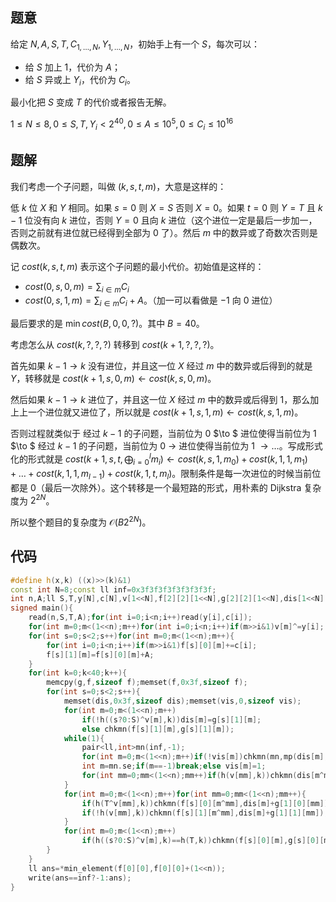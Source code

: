## 题意
给定 $N,A,S,T,C_{1,\dots,N},Y_{1,\dots,N}$，初始手上有一个 $S$，每次可以：

- 给 $S$ 加上 $1$，代价为 $A$；
- 给 $S$ 异或上 $Y_i$，代价为 $C_i$。

最小化把 $S$ 变成 $T$ 的代价或者报告无解。

$1\le N\le 8,0\le S,T,Y_i<2^{40},0\le A\le 10^5,0\le C_i\le 10^{16}$

## 题解

我们考虑一个子问题，叫做 $(k,s,t,m)$，大意是这样的：

低 $k$ 位 $X$ 和 $Y$ 相同。如果 $s=0$ 则 $X=S$ 否则 $X=0$。如果 $t=0$ 则 $Y=T$ 且 $k-1$ 位没有向 $k$ 进位，否则 $Y=0$ 且向 $k$ 进位（这个进位一定是最后一步加一，否则之前就有进位就已经得到全部为 $0$ 了）。然后 $m$ 中的数异或了奇数次否则是偶数次。

记 $cost(k,s,t,m)$ 表示这个子问题的最小代价。初始值是这样的：

- $cost(0,s,0,m)=\sum _{i\in m}C_i$
- $cost(0,s,1,m)=\sum_{i\in m}C_i+A$。（加一可以看做是 $-1$ 向 $0$ 进位）

最后要求的是 $\min cost(B,0,0,?)$。其中 $B=40$。

考虑怎么从 $cost(k,?,?,?)$ 转移到 $cost(k+1,?,?,?)$。

首先如果 $k-1\to k$ 没有进位，并且这一位 $X$ 经过 $m$ 中的数异或后得到的就是 $Y$，转移就是 $cost(k+1,s,0,m)\leftarrow cost(k,s,0,m)$。

然后如果 $k-1\to k$ 进位了，并且这一位 $X$ 经过 $m$ 中的数异或后得到 $1$，那么加上上一个进位就又进位了，所以就是 $cost(k+1,s,1,m)\leftarrow cost(k,s,1,m)$。

否则过程就类似于  经过 $k-1$ 的子问题，当前位为 $0$ $\to $ 进位使得当前位为 $1$ $\to $ 经过 $k-1$ 的子问题，当前位为 $0$ $\to$ 进位使得当前位为 $1$ $\to \dots$。写成形式化的形式就是 $cost(k+1,s,t,\bigoplus_{i=0}^{l}m_i)\leftarrow cost(k,s,1,m_0)+cost(k,1,1,m_1)+\dots+cost(k,1,1,m_{l-1})+cost(k,1,t,m_l)$。限制条件是每一次进位的时候当前位都是 $0$（最后一次除外）。这个转移是一个最短路的形式，用朴素的 Dijkstra 复杂度为 $2^{2N}$。

所以整个题目的复杂度为 $\mathcal O(B2^{2N})$。

## 代码
```cpp
#define h(x,k) ((x)>>(k)&1)
const int N=8;const ll inf=0x3f3f3f3f3f3f3f3f;
int n,A;ll S,T,y[N],c[N],v[1<<N],f[2][2][1<<N],g[2][2][1<<N],dis[1<<N],ans=inf;bool vis[1<<N];
signed main(){
	read(n,S,T,A);for(int i=0;i<n;i++)read(y[i],c[i]);
	for(int m=0;m<(1<<n);m++)for(int i=0;i<n;i++)if(m>>i&1)v[m]^=y[i];
	for(int s=0;s<2;s++)for(int m=0;m<(1<<n);m++){
		for(int i=0;i<n;i++)if(m>>i&1)f[s][0][m]+=c[i];
		f[s][1][m]=f[s][0][m]+A;
	}
	for(int k=0;k<40;k++){
		memcpy(g,f,sizeof f);memset(f,0x3f,sizeof f);
		for(int s=0;s<2;s++){
			memset(dis,0x3f,sizeof dis);memset(vis,0,sizeof vis);
			for(int m=0;m<(1<<n);m++)
				if(!h((s?0:S)^v[m],k))dis[m]=g[s][1][m];
				else chkmn(f[s][1][m],g[s][1][m]);
			while(1){
				pair<ll,int>mn(inf,-1);
				for(int m=0;m<(1<<n);m++)if(!vis[m])chkmn(mn,mp(dis[m],m));
				int m=mn.se;if(m==-1)break;else vis[m]=1;
				for(int mm=0;mm<(1<<n);mm++)if(h(v[mm],k))chkmn(dis[m^mm],dis[m]+g[1][1][mm]);
			}
			for(int m=0;m<(1<<n);m++)for(int mm=0;mm<(1<<n);mm++){
				if(h(T^v[mm],k))chkmn(f[s][0][m^mm],dis[m]+g[1][0][mm]);
				if(!h(v[mm],k))chkmn(f[s][1][m^mm],dis[m]+g[1][1][mm]);
			}
			for(int m=0;m<(1<<n);m++)
				if(h((s?0:S)^v[m],k)==h(T,k))chkmn(f[s][0][m],g[s][0][m]);
		}
	}
	ll ans=*min_element(f[0][0],f[0][0]+(1<<n));
	write(ans==inf?-1:ans);
}
```